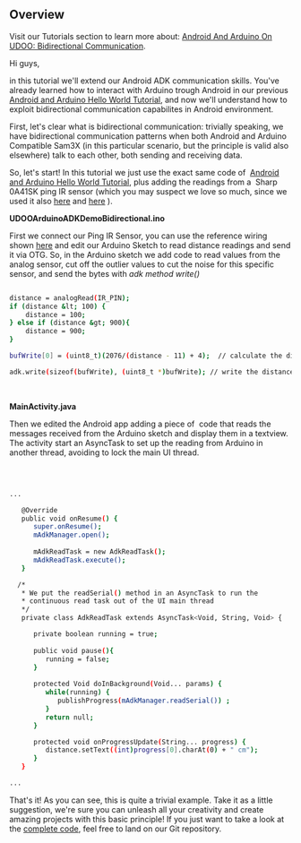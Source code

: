 ## Overview

Visit our Tutorials section to learn more about: [Android And Arduino On UDOO: Bidirectional Communication](/tutorial/android-arduino-udoo-bidirectional-communication/).

Hi guys,

in this tutorial we'll extend our Android ADK communication skills. You've already learned how to interact with Arduino trough Android in our previous <a href="http://www.udoo.org/ProjectsAndTutorials/android-and-arduino-on-udoo-simple-hello-world-tutorial/">Android and Arduino Hello World Tutorial</a>, and now we'll understand how to exploit bidirectional communication capabilites in Android environment.

First, let's clear what is bidirectional communication: trivially speaking, we have bidirectional communication patterns when both Android and Arduino Compatible Sam3X (in this particular scenario, but the principle is valid also elsewhere) talk to each other, both sending and receiving data.

So, let's start! In this tutorial we just use the exact same code of  <a href="http://www.udoo.org/ProjectsAndTutorials/android-and-arduino-on-udoo-simple-hello-world-tutorial/">Android and Arduino Hello World Tutorial</a>, plus adding the readings from a  Sharp 0A41SK ping IR sensor (which you may suspect we love so much, since we used it also <a href="https://www.hackster.io/mikelangeloz/android-digital-signage-with-udoo?offset=0&ref=search&ref_id=digital+signage">here</a> and <a href="https://www.hackster.io/mikelangeloz/udoo-smart-theremin?offset=1&ref=search&ref_id=theremin">here</a> ).

<strong>UDOOArduinoADKDemoBidirectional.ino</strong>

First we connect our Ping IR Sensor, you can use the reference wiring shown <a href="http://www.udoo.org/ProjectsAndTutorials/udoo-theremin-with-puredata-arduino-and-ping-ir-sensors/">here</a> and edit our Arduino Sketch to read distance readings and send it via OTG. So, in the Arduino sketch we add code to read values from the analog sensor, cut off the outlier values to cut the noise for this specific sensor, and send the bytes with <em>adk method write()</em>

```bash

distance = analogRead(IR_PIN);
if (distance &lt; 100) {  
    distance = 100;  
} else if (distance &gt; 900){
    distance = 900;
}

bufWrite[0] = (uint8_t)(2076/(distance - 11) + 4);  // calculate the distance in centimeters

adk.write(sizeof(bufWrite), (uint8_t *)bufWrite); // write the distance to Android

```

&nbsp;

<p dir="ltr"><strong>MainActivity.java</strong></p>

<p dir="ltr">Then we edited the Android app adding a piece of  code that reads the messages received from the Arduino sketch and display them in a textview. The activity start an AsyncTask to set up the reading from Arduino in another thread, avoiding to lock the main UI thread.</p>
&nbsp;

```bash

...

   @Override
   public void onResume() {
      super.onResume();
      mAdkManager.open();
		
      mAdkReadTask = new AdkReadTask();
      mAdkReadTask.execute();
   }

  /* 
   * We put the readSerial() method in an AsyncTask to run the 
   * continuous read task out of the UI main thread
   */
   private class AdkReadTask extends AsyncTask<Void, String, Void> {

      private boolean running = true;
			
      public void pause(){
         running = false;
      }
		 
      protected Void doInBackground(Void... params) {
         while(running) {
            publishProgress(mAdkManager.readSerial()) ;
         }
         return null;
      }

      protected void onProgressUpdate(String... progress) {
         distance.setText((int)progress[0].charAt(0) + " cm");
      }  
   }

...

```

That's it! As you can see, this is quite a trivial example. Take it as a little suggestion, we're sure you can unleash all your creativity and create amazing projects with this basic principle! If you just want to take a look at the <a href="https://github.com/UDOOProjects/Android-bidirectional-hello-world">complete code</a>, feel free to land on our Git repository.